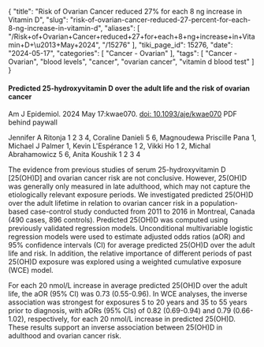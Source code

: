 {
    "title": "Risk of Ovarian Cancer reduced 27% for each 8 ng increase in Vitamin D",
    "slug": "risk-of-ovarian-cancer-reduced-27-percent-for-each-8-ng-increase-in-vitamin-d",
    "aliases": [
        "/Risk+of+Ovarian+Cancer+reduced+27+for+each+8+ng+increase+in+Vitamin+D+\u2013+May+2024",
        "/15276"
    ],
    "tiki_page_id": 15276,
    "date": "2024-05-17",
    "categories": [
        "Cancer - Ovarian"
    ],
    "tags": [
        "Cancer - Ovarian",
        "blood levels",
        "cancer",
        "ovarian cancer",
        "vitamin d blood test"
    ]
}


#### Predicted 25-hydroxyvitamin D over the adult life and the risk of ovarian cancer

Am J Epidemiol. 2024 May 17:kwae070. [doi: 10.1093/aje/kwae070](https://doi.org/10.1093/aje/kwae070) PDF behind paywall

Jennifer A Ritonja 1 2 3 4, Coraline Danieli 5 6, Magnoudewa Priscille Pana 1, Michael J Palmer 1, Kevin L'Espérance 1 2, Vikki Ho 1 2, Michal Abrahamowicz 5 6, Anita Koushik 1 2 3 4

The evidence from previous studies of serum 25-hydroxyvitamin D <span>[25(OH)D]</span> and ovarian cancer risk are not conclusive. However, 25(OH)D was generally only measured in late adulthood, which may not capture the etiologically relevant exposure periods. We investigated predicted 25(OH)D over the adult lifetime in relation to ovarian cancer risk in a population-based case-control study conducted from 2011 to 2016 in Montreal, Canada (490 cases, 896 controls). Predicted 25(OH)D was computed using previously validated regression models. Unconditional multivariable logistic regression models were used to estimate adjusted odds ratios (aOR) and 95% confidence intervals (CI) for average predicted 25(OH)D over the adult life and risk. In addition, the relative importance of different periods of past 25(OH)D exposure was explored using a weighted cumulative exposure (WCE) model. 

For each 20 nmol/L increase in average predicted 25(OH)D over the adult life, the aOR (95% CI) was 0.73 (0.55-0.96). In WCE analyses, the inverse association was strongest for exposures 5 to 20 years and 35 to 55 years prior to diagnosis, with aORs (95% CIs) of 0.82 (0.69-0.94) and 0.79 (0.66-1.02), respectively, for each 20 nmol/L increase in predicted 25(OH)D. These results support an inverse association between 25(OH)D in adulthood and ovarian cancer risk.